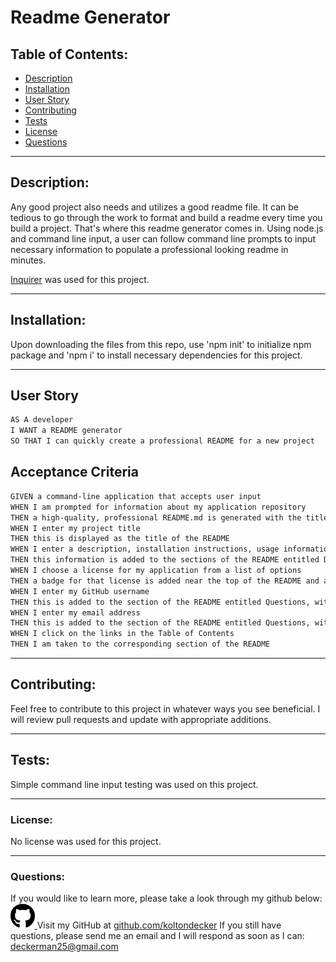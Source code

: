 # Readme Generator

## Table of Contents: 
- [Description](#description)
- [Installation](#installation)
- [User Story](#user-story)
- [Contributing](#contributing)
- [Tests](#tests)
- [License](#license)
- [Questions](#questions)
<hr>

## Description: 
Any good project also needs and utilizes a good readme file. It can be tedious to go through the work to format and build a readme every time you build a project. That's where this readme generator comes in. Using node.js and command line input, a user can follow command line prompts to input necessary information to populate a professional looking readme in minutes. 

<a href="https://www.npmjs.com/package/inquirer">Inquirer</a> was used for this project. 
<hr>

## Installation: 
Upon downloading the files from this repo, use 'npm init' to initialize npm package and 'npm i' to install necessary dependencies for this project.
<hr>

## User Story

```md
AS A developer
I WANT a README generator
SO THAT I can quickly create a professional README for a new project
```

## Acceptance Criteria

```md
GIVEN a command-line application that accepts user input
WHEN I am prompted for information about my application repository
THEN a high-quality, professional README.md is generated with the title of my project and sections entitled Description, Table of Contents, Installation, Usage, License, Contributing, Tests, and Questions
WHEN I enter my project title
THEN this is displayed as the title of the README
WHEN I enter a description, installation instructions, usage information, contribution guidelines, and test instructions
THEN this information is added to the sections of the README entitled Description, Installation, Usage, Contributing, and Tests
WHEN I choose a license for my application from a list of options
THEN a badge for that license is added near the top of the README and a notice is added to the section of the README entitled License that explains which license the application is covered under
WHEN I enter my GitHub username
THEN this is added to the section of the README entitled Questions, with a link to my GitHub profile
WHEN I enter my email address
THEN this is added to the section of the README entitled Questions, with instructions on how to reach me with additional questions
WHEN I click on the links in the Table of Contents
THEN I am taken to the corresponding section of the README
```
<hr>

## Contributing: 
Feel free to contribute to this project in whatever ways you see beneficial. I will review pull requests and update with appropriate additions.
<hr>

## Tests: 
Simple command line input testing was used on this project.
<hr>

### License: 
No license was used for this project. 
<hr>

### Questions: 
If you would like to learn more, please take a look through my github below:
<a href="https://github.com/koltondecker"><img src="./assets/images/github-brands.svg" height="40px" width="auto" alt="github icon"> </a>Visit my GitHub at <a href="https://github.com/koltondecker">github.com/koltondecker</a>
If you still have questions, please send me an email and I will respond as soon as I can:
<a href="mailto:deckerman25@gmail.com">deckerman25@gmail.com</a>